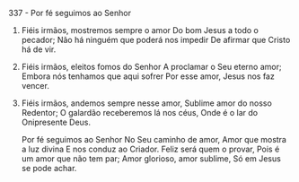 337 - Por fé seguimos ao Senhor

1. Fiéis irmãos, mostremos sempre o amor
   Do bom Jesus a todo o pecador;
   Não há ninguém que poderá nos impedir
   De afirmar que Cristo há de vir.

2. Fiéis irmãos, eleitos fomos do Senhor
   A proclamar o Seu eterno amor;
   Embora nós tenhamos que aqui sofrer
   Por esse amor, Jesus nos faz vencer.

3. Fiéis irmãos, andemos sempre nesse amor,
   Sublime amor do nosso Redentor;
   O galardão receberemos lá nos céus,
   Onde é o lar do Onipresente Deus.

   Por fé seguimos ao Senhor
   No Seu caminho de amor,
   Amor que mostra a luz divina
   E nos conduz ao Criador.
   Feliz será quem o provar,
   Pois é um amor que não tem par;
   Amor glorioso, amor sublime,
   Só em Jesus se pode achar.
